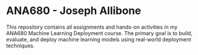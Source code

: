# ANA680 - Joseph Allibone
This repository contains all assignments and hands-on activities in my ANA680 Machine Learning Deployment course. The primary goal is to build, evaluate, and deploy machine learning models using real-world deployment techniques.
